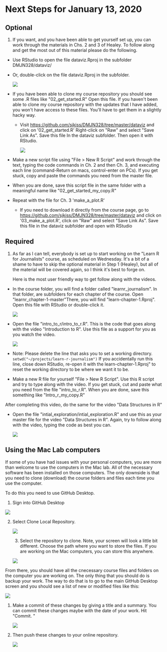 # Next Steps for January 13, 2020



## Optional

1. If you want, and you have been able to get yourself set up, you can work through the materials in Chs. 2 and 3 of Healey. To follow along and get the most out of this material please do the following. 

- Use RStudio to open the file dataviz.Rproj in the subfolder DMJN328/dataviz/

- Or, double-click on the file dataviz.Rproj in the subfolder.

  ![](https://github.com/sjkiss/DMJN328/raw/master/images/dataviz_rproj.png)

- If you have been able to clone my course repository you should see some .R files like "02_get_started.R" Open this file. If you haven't been able to clone my course repository with the updates that I have added, you won't have access to these files. You'll have to get them in a slightly hacky way. 

  - Visit https://github.com/sjkiss/DMJN328/tree/master/dataviz and click on '02_get_started.R' Right-click on "Raw" and select "Save Link As". Save this file In the dataviz subfolder. Then open it with RStudio.

    ![](https://github.com/sjkiss/DMJN328/raw/master/images/raw_save_link_as.png) 

- Make a new script file using "File > New R Script" and work through the text, typing the code commands in Ch. 2 and then Ch. 3, and executing each line (command-Return on macs, control-enter on PCs). If you get stuck, copy and paste the commands you need from the master file. 

- When you are done, save this script file in the same folder with a meaningful name like "02_get_started_my_copy.R" 

- Repeat with the file for Ch. 3 'make_a_plot.R'

  - If you need to download it directly from the course page, go to https://github.com/sjkiss/DMJN328/tree/master/dataviz and click on '03_make_a_plot.R', click on "Raw" and select "Save Link As". Save this file in the dataviz subfolder and open with RStudio

## Required

1. As far as I can tell, everybody is set up to start working on the "Learn R for Journalists" course, as scheduled on Wednesday. It's a bit of a shame to have to skip the optional material in Step 1 (Healey), but all of the material will be covered again, so I think it's best to forge on. 

   Here is the most user friendly way to get follow along with the videos. 

- In the course folder, you will find a folder called "learnr_journalism". In that folder, are subfolders for each chapter of the course. Open "learnr_chapter-1-master"There, you will find "learn-chapter-1.Rproj". Open this file with RStudio or double-click it. 

  ![](https://github.com/sjkiss/DMJN328/raw/master/images/learnr_chapter_1_project_image.png)

- Open the file "intro_to_r/intro_to_r.R". This is the code that goes along with the video "Introduction to R". Use this file as a support for you as you watch the video.

  ![](https://github.com/sjkiss/DMJN328/raw/master/images/file_intro_to_r.png)

- Note: Please delete the line that asks you to set a working directory. `setwd("~/projects/learn-r-journalism")` If you accidentally run this line, close down RStudio, re-open it with the 
  learn-chapter-1.Rproj" to reset the working directory to be where we want it to be. 

- Make a new R file for yourself "File > New R Script". Use this R script and try to type along with the video. If you get stuck, cut and paste what you need from the file "intro_to_r.R". When you are done, save this something like "Intro_r_my_copy.R"

After completing this video, do the same for the video "Data Structures in R"

- Open the file "intial_exploration/intial_exploration.R" and use this as your master file for the video "Data Structures in R". Again, try to follow along with the video, typing the code as best you can. 

  ![](https://github.com/sjkiss/DMJN328/raw/master/images/file_intitial_exploration.png)



## Using the Mac Lab computers

If some of you have had issues with your personal computers, you are more than welcome to use the computers in the Mac lab. All of the necessary software has been installed on those computers. The only downside is that you need to clone (download) the course folders and files each time you use the computer.

To do this you need to use GitHub Desktop.

1. Sign into GitHub Desktop

![](https://github.com/sjkiss/DMJN328/raw/master/images/sign_in_github.png)

2. Select Clone Local Repository.

   ![](https://github.com/sjkiss/DMJN328/raw/master/images/clone_repository.png)

   3. Select the repository to clone. Note, your screen will look a little bit different. Choose the path where you want to store the files. If you are working on the Mac computers, you can store this anywhere. 

      

   ![](https://github.com/sjkiss/DMJN328/raw/master/images/repository_to_clone.png)

From there, you should have all the cnecessary course files and folders on the computer you are working on. The only thing that you should do is backup your work. The way to do that is to go to the main GitHub Desktop screen and you should see a list of new or modified files like this:

![](https://github.com/sjkiss/DMJN328/raw/master/images/changed_files.png)

1. Make a commit of these changes by giving a title and a summary. You can commit these changes maybe with the date of your work. Hit "Commit. "

   ![](https://github.com/sjkiss/DMJN328/raw/master/images/commit_to_master.png)

2. Then push these changes to your online repository. 

   ![](https://github.com/sjkiss/DMJN328/raw/master/images/push_changes.png)



